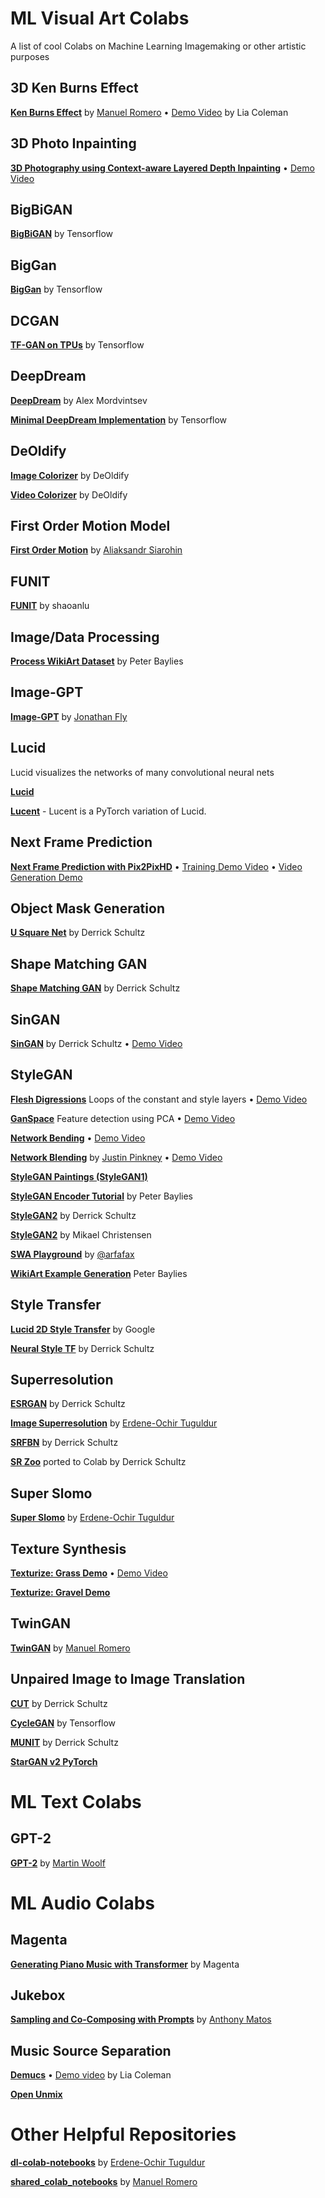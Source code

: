 # ML Visual Art Colabs
A list of cool Colabs on Machine Learning Imagemaking or other artistic purposes 

## 3D Ken Burns Effect
[**Ken Burns Effect**](https://colab.research.google.com/drive/1hxx4iSuAOyeI2gCL54vQkpEuBVrIv1hY) by [Manuel Romero](https://github.com/mrm8488/) • [Demo Video](https://youtu.be/DYsfitr-FdY) by Lia Coleman

## 3D Photo Inpainting
[**3D Photography using Context-aware Layered Depth Inpainting**](https://github.com/dvschultz/ml-art-colabs/blob/master/3D_Photo_Inpainting.ipynb) • [Demo Video](https://youtu.be/y3noI8fquLo)

## BigBiGAN
[**BigBiGAN**](https://colab.research.google.com/github/tensorflow/hub/blob/master/examples/colab/bigbigan_with_tf_hub.ipynb) by Tensorflow

## BigGan
[**BigGan**](https://colab.research.google.com/github/tensorflow/hub/blob/master/examples/colab/biggan_generation_with_tf_hub.ipynb) by Tensorflow

## DCGAN
[**TF-GAN on TPUs**](https://colab.research.google.com/github/tensorflow/gan/blob/master/tensorflow_gan/examples/colab_notebooks/tfgan_on_tpus.ipynb) by Tensorflow

## DeepDream
[**DeepDream**](https://colab.research.google.com/drive/1DWcrN9WXni58MbddvlShX0wF_oeo8W_0) by Alex Mordvintsev

[**Minimal DeepDream Implementation**](https://colab.research.google.com/github/tensorflow/docs/blob/master/site/en/tutorials/generative/deepdream.ipynb) by Tensorflow

## DeOldify
[**Image Colorizer**](https://colab.research.google.com/github/jantic/DeOldify/blob/master/ImageColorizerColab.ipynb) by DeOldify

[**Video Colorizer**](https://colab.research.google.com/github/jantic/DeOldify/blob/master/VideoColorizerColab.ipynb) by DeOldify

## First Order Motion Model
[**First Order Motion**](https://colab.research.google.com/github/AliaksandrSiarohin/first-order-model/blob/master/demo.ipynb#scrollTo=UCMFMJV7K-ag) by [Aliaksandr Siarohin](https://github.com/AliaksandrSiarohin)

## FUNIT
[**FUNIT**](https://colab.research.google.com/github/shaoanlu/fewshot-face-translation-GAN/blob/master/colab_demo.ipynb#scrollTo=2gvoYSeCoghg) by shaoanlu

## Image/Data Processing
[**Process WikiArt Dataset**](https://github.com/pbaylies/stylegan2/blob/master/Process%20WikiArt%20Dataset.ipynb) by Peter Baylies

## Image-GPT
[**Image-GPT**](https://gist.github.com/JonathanFly/eb61f0d31680e1b890f3a53fbaf31384) by [Jonathan Fly](https://gist.github.com/JonathanFly)

## Lucid
Lucid visualizes the networks of many convolutional neural nets

[**Lucid**](https://colab.research.google.com/github/tensorflow/lucid/blob/master/notebooks/tutorial.ipynb)

[**Lucent**](https://colab.research.google.com/github/greentfrapp/lucent/blob/master/notebooks/tutorial.ipynb) - Lucent is a PyTorch variation of Lucid.

## Next Frame Prediction
[**Next Frame Prediction with Pix2PixHD**](https://github.com/dvschultz/ml-art-colabs/blob/master/Pix2PixHD_Next_Frame_Prediction.ipynb) • [Training Demo Video](https://www.youtube.com/watch?v=Gry1J3JhTP0) • [Video Generation Demo](https://youtu.be/pqVkLaBnTKI)

## Object Mask Generation
[**U Square Net**](https://github.com/dvschultz/ai/blob/master/U_2_Net.ipynb) by Derrick Schultz

## Shape Matching GAN
[**Shape Matching GAN**](https://github.com/dvschultz/ShapeMatchingGAN/blob/master/ShapeMatchingGAN.ipynb) by Derrick Schultz

## SinGAN
[**SinGAN**](https://github.com/dvschultz/ai/blob/master/SinGAN.ipynb) by Derrick Schultz • [Demo Video](https://youtu.be/ukGmnVuYL84)

## StyleGAN
[**Flesh Digressions**](https://github.com/dvschultz/ml-art-colabs/blob/master/flesh_digressions.ipynb) Loops of the constant and style layers • [Demo Video](https://www.youtube.com/watch?v=zRN1kP_lBY8)

[**GanSpace**](https://github.com/dvschultz/Make-ML-Art-with-Google-Colab/blob/master/Ganspace_S2DD.ipynb) Feature detection using PCA • [Demo Video](https://youtu.be/fCI3wX38Ong?t=1340)

[**Network Bending**](https://github.com/dvschultz/ml-art-colabs/blob/master/Network_Bending_Static_Images.ipynb) • [Demo Video](https://www.youtube.com/watch?v=pSo-aLWTn14)

[**Network Blending**](https://colab.research.google.com/drive/1tputbmA9EaXs9HL9iO21g7xN7jz_Xrko?usp=sharing) by [Justin Pinkney](https://github.com/justinpinkney/) • [Demo Video](https://youtu.be/K5Tu-XHwaAo)

[**StyleGAN Paintings (StyleGAN1)**](https://colab.research.google.com/drive/1cFKK0CBnev2BF8z9BOHxePk7E-f7TtUi)

[**StyleGAN Encoder Tutorial**](https://github.com/pbaylies/stylegan2/blob/master/StyleGAN_Encoder_Tutorial.ipynb) by Peter Baylies

[**StyleGAN2**](https://github.com/dvschultz/ai/blob/master/StyleGAN2.ipynb) by Derrick Schultz

[**StyleGAN2**](https://colab.research.google.com/drive/1ShgW6wohEFQtqs_znMna3dzrcVoABKIH) by Mikael Christensen

[**SWA Playground**](https://github.com/dvschultz/ai/blob/master/SWA_playground.ipynb) by [@arfafax](https://github.com/arfafax/StyleGAN2_experiments/blob/master/StyleGAN2%20Network%20Interpolation.ipynb)

[**WikiArt Example Generation**](https://github.com/pbaylies/stylegan2/blob/master/WikiArt%20Example%20Generation.ipynb) Peter Baylies

## Style Transfer

[**Lucid 2D Style Transfer**](https://colab.research.google.com/github/tensorflow/lucid/blob/master/notebooks/differentiable-parameterizations/style_transfer_2d.ipynb) by Google

[**Neural Style TF**](https://github.com/dvschultz/ai/blob/master/neural_style_tf.ipynb) by Derrick Schultz

## Superresolution
[**ESRGAN**](https://github.com/dvschultz/ESRGAN/blob/master/ESRGAN.ipynb) by Derrick Schultz

[**Image Superresolution**](https://colab.research.google.com/github/tugstugi/dl-colab-notebooks/blob/master/notebooks/ISR_Prediction_Tutorial.ipynb) by [Erdene-Ochir Tuguldur](https://github.com/tugstugi)

[**SRFBN**](https://github.com/dvschultz/SRFBN_CVPR19/blob/master/SRFBN.ipynb) by Derrick Schultz

[**SR Zoo**](https://github.com/dvschultz/ai/blob/master/Super_Resolution_Zoo.ipynb) ported to Colab by Derrick Schultz

## Super Slomo
[**Super Slomo**](https://colab.research.google.com/github/tugstugi/dl-colab-notebooks/blob/master/notebooks/SuperSloMo.ipynb) by [Erdene-Ochir Tuguldur](https://github.com/tugstugi)

## Texture Synthesis
[**Texturize: Grass Demo**](https://github.com/photogeniq/texturize/blob/master/examples/Demo_Grass.ipynb) • [Demo Video](https://youtu.be/tRHhZQ46XUU)

[**Texturize: Gravel Demo**](https://github.com/photogeniq/texturize/blob/master/examples/Demo_Gravel.ipynb)

## TwinGAN
[**TwinGAN**](https://colab.research.google.com/github/mrm8488/shared_colab_notebooks/blob/master/TWINGAN_manu.ipynb) by [Manuel Romero](https://github.com/mrm8488/)

## Unpaired Image to Image Translation

[**CUT**](https://github.com/dvschultz/ml-art-colabs/blob/master/CUT.ipynb) by Derrick Schultz

[**CycleGAN**](https://colab.research.google.com/github/tensorflow/docs/blob/master/site/en/tutorials/generative/cyclegan.ipynb#scrollTo=ITZuApL56Mny) by Tensorflow

[**MUNIT**](https://github.com/dvschultz/MUNIT/blob/master/MUNIT.ipynb) by Derrick Schultz

[**StarGAN v2 PyTorch**](https://github.com/dvschultz/ml-art-colabs/blob/master/StarGAN_v2_pytorch.ipynb)

# ML Text Colabs
## GPT-2
[**GPT-2**](https://colab.research.google.com/drive/1VLG8e7YSEwypxU-noRNhsv5dW4NfTGce) by [Martin Woolf](https://minimaxir.com/)

# ML Audio Colabs
## Magenta
[**Generating Piano Music with Transformer**](https://colab.research.google.com/notebooks/magenta/piano_transformer/piano_transformer.ipynb#scrollTo=QI5g-x4foZls) by Magenta

## Jukebox
[**Sampling and Co-Composing with Prompts**](https://colab.research.google.com/github/anlexmatos/jukebox/blob/master/jukebox/Interacting_with_Jukebox.ipynb) by [Anthony Matos](https://github.com/anlexmatos)

## Music Source Separation

[**Demucs**](https://github.com/dvschultz/ml-art-colabs/blob/master/Demucs.ipynb) • [Demo video](https://youtu.be/tHxsqFcx7gw) by Lia Coleman

[**Open Unmix**](https://colab.research.google.com/drive/1mijF0zGWxN-KaxTnd0q6hayAlrID5fEQ)

# Other Helpful Repositories
[**dl-colab-notebooks**](https://github.com/tugstugi/dl-colab-notebooks) by [Erdene-Ochir Tuguldur](https://github.com/tugstugi)

[**shared_colab_notebooks**](https://github.com/mrm8488/shared_colab_notebooks) by [Manuel Romero](https://github.com/mrm8488/)

